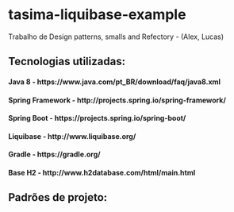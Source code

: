 # tasima-liquibase-example
Trabalho de Design patterns, smalls and Refectory - (Alex, Lucas)

<h2>Tecnologias utilizadas:</h2>

<h4>Java 8 - https://www.java.com/pt_BR/download/faq/java8.xml</h4>
<h4>Spring Framework - http://projects.spring.io/spring-framework/</h4>
<h4>Spring Boot - https://projects.spring.io/spring-boot/<h4>
<h4>Liquibase - http://www.liquibase.org/<h4>
<h4>Gradle - https://gradle.org/</h4>
<h4>Base H2 - http://www.h2database.com/html/main.html</h4>

<h2>Padrões de projeto:</h2>
